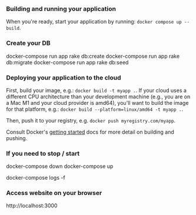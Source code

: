 ### Building and running your application

When you're ready, start your application by running:
`docker compose up --build`.

### Create your DB

docker-compose run app rake db:create
docker-compose run app rake db:migrate
docker-compose run app rake db:seed


### Deploying your application to the cloud

First, build your image, e.g.: `docker build -t myapp .`.
If your cloud uses a different CPU architecture than your development
machine (e.g., you are on a Mac M1 and your cloud provider is amd64),
you'll want to build the image for that platform, e.g.:
`docker build --platform=linux/amd64 -t myapp .`.

Then, push it to your registry, e.g. `docker push myregistry.com/myapp`.

Consult Docker's [getting started](https://docs.docker.com/go/get-started-sharing/)
docs for more detail on building and pushing.


### If you need to stop / start
docker-compose down
docker-compose up

docker-compose logs -f


### Access website on your browser
http://localhost:3000
